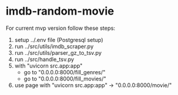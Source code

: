 # imdb-random-movie

For current mvp version follow these steps:
1. setup ../.env file (Postgresql setup)
2. run ../src/utils/imdb_scraper.py
2. run ../src/utils/parser_gz_to_tsv.py
3. run ../src/handle_tsv.py
4. with "uvicorn src.app:app" 
   - go to "0.0.0.0:8000/fill_genres/"
   - go to "0.0.0.0:8000/fill_movies/"
5. use page with "uvicorn src.app:app" -> "0.0.0.0:8000/movie/"